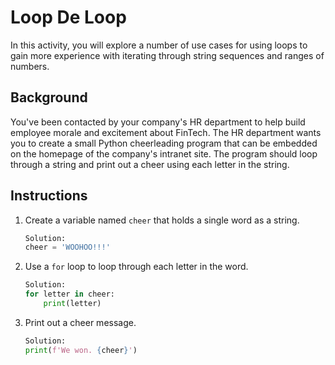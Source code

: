 # Loop De Loop

In this activity, you will explore a number of use cases for using loops to gain more experience with iterating through string sequences and ranges of numbers.

## Background

You've been contacted by your company's HR department to help build employee morale and excitement about FinTech. The HR department wants you to create a small Python cheerleading program that can be embedded on the homepage of the company's intranet site. The program should loop through a string and print out a cheer using each letter in the string.

## Instructions

1. Create a variable named `cheer` that holds a single word as a string.
    ```python
    Solution:
    cheer = 'WOOHOO!!!'
    ```

2. Use a `for` loop to loop through each letter in the word.
    ```python
    Solution:
    for letter in cheer:
        print(letter)
    ```

3. Print out a cheer message.
    ```python
    Solution:
    print(f'We won. {cheer}') 
    ```

